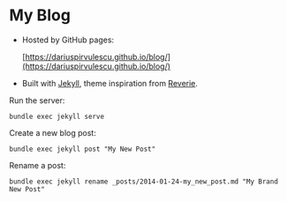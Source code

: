 # My Blog

- Hosted by GitHub pages:

  [https://dariuspirvulescu.github.io/blog/](https://dariuspirvulescu.github.io/blog/)
- Built with [Jekyll](https://jekyllrb.com/), theme inspiration from [Reverie](https://github.com/amitmerchant1990/reverie).

Run the server:
```
bundle exec jekyll serve
```

Create a new blog post:
```
bundle exec jekyll post "My New Post"
```
Rename a post:
```
bundle exec jekyll rename _posts/2014-01-24-my_new_post.md "My Brand New Post"
```
